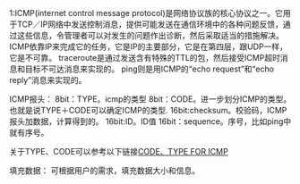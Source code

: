 1:ICMP(internet control message protocol)是网络协议族的核心协议之一。它用于TCP／IP网络中发送控制消息，提供可能发送在通信环境中的各种问题反馈，通过这些信息，令管理者可以对发生的问题作出诊断，然后采取适当的措施解决。
ICMP依靠IP来完成它的任务，它是IP的主要部分，它是在第四层，跟UDP一样，它是不可靠。
traceroute是通过发送含有特殊的TTL的包，然后接受ICMP超时消息和目标不可达消息来实现的。
ping则是用ICMP的“echo request”和“echo reply”消息来实现的。

ICMP报头：
8bit：TYPE。icmp的类型
8bit：CODE。进一步划分ICMP的类型。也就是说TYPE＋CODE可以确定ICMP的类型.
16bit:checksum。校验码，ICMP报头加数据，计算得到的。
16bit:ID。ID值
16bit：sequence。序号，比如ping中就有序号。

关于TYPE、CODE可以参考以下链接[CODE、TYPE FOR ICMP](http://zh.wikipedia.org/wiki/%E4%BA%92%E8%81%94%E7%BD%91%E6%8E%A7%E5%88%B6%E6%B6%88%E6%81%AF%E5%8D%8F%E8%AE%AE)


填充数据：
可根据用户的需求，填充数据大小和信息。

